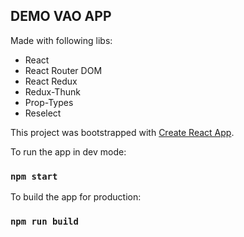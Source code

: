 ## DEMO VAO APP

Made with following libs:<br>
- React<br>
- React Router DOM<br>
- React Redux<br>
- Redux-Thunk<br>
- Prop-Types<br>
- Reselect<br>

This project was bootstrapped with [Create React App](https://github.com/facebook/create-react-app).

To run the app in dev mode:

### `npm start`

To build the app for production:

### `npm run build`
